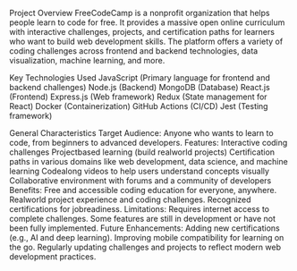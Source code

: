 Project Overview
FreeCodeCamp is a nonprofit organization that helps people learn to code for free. It provides a massive open online curriculum with interactive challenges, projects, and certification paths for learners who want to build web development skills. The platform offers a variety of coding challenges across frontend and backend technologies, data visualization, machine learning, and more.

 Key Technologies Used
 JavaScript (Primary language for frontend and backend challenges)
 Node.js (Backend)
 MongoDB (Database)
 React.js (Frontend)
 Express.js (Web framework)
 Redux (State management for React)
 Docker (Containerization)
 GitHub Actions (CI/CD)
 Jest (Testing framework)

 General Characteristics
 Target Audience: Anyone who wants to learn to code, from beginners to advanced developers.
 Features:
   Interactive coding challenges
   Projectbased learning (build realworld projects)
   Certification paths in various domains like web development, data science, and machine learning
   Codealong videos to help users understand concepts visually
   Collaborative environment with forums and a community of developers
 Benefits:
   Free and accessible coding education for everyone, anywhere.
   Realworld project experience and coding challenges.
   Recognized certifications for jobreadiness.
 Limitations:
   Requires internet access to complete challenges.
   Some features are still in development or have not been fully implemented.
 Future Enhancements:
   Adding new certifications (e.g., AI and deep learning).
   Improving mobile compatibility for learning on the go.
   Regularly updating challenges and projects to reflect modern web development practices.
